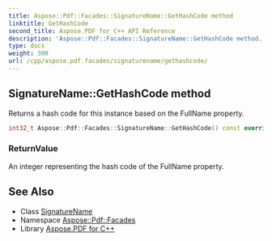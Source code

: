 ```yaml
---
title: Aspose::Pdf::Facades::SignatureName::GetHashCode method
linktitle: GetHashCode
second_title: Aspose.PDF for C++ API Reference
description: 'Aspose::Pdf::Facades::SignatureName::GetHashCode method. Returns a hash code for this instance based on the FullName property in C++.'
type: docs
weight: 300
url: /cpp/aspose.pdf.facades/signaturename/gethashcode/
---
```

## SignatureName::GetHashCode method


Returns a hash code for this instance based on the FullName property.

```cpp
int32_t Aspose::Pdf::Facades::SignatureName::GetHashCode() const override
```


### ReturnValue

An integer representing the hash code of the FullName property.

## See Also

* Class [SignatureName](../)
* Namespace [Aspose::Pdf::Facades](../../)
* Library [Aspose.PDF for C++](../../../)
